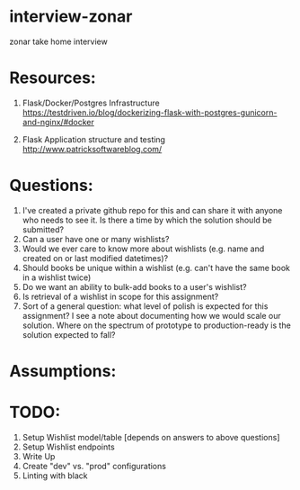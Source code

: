 # interview-zonar
zonar take home interview

# Resources:

1. Flask/Docker/Postgres Infrastructure
    https://testdriven.io/blog/dockerizing-flask-with-postgres-gunicorn-and-nginx/#docker

2. Flask Application structure and testing
    http://www.patricksoftwareblog.com/

# Questions:
1. I've created a private github repo for this and can share it with anyone who needs to see it. Is there a time by which the solution should be submitted?
2. Can a user have one or many wishlists?
3. Would we ever care to know more about wishlists (e.g. name and created on or last modified datetimes)?
4. Should books be unique within a wishlist (e.g. can't have the same book in a wishlist twice)
5. Do we want an ability to bulk-add books to a user's wishlist?
6. Is retrieval of a wishlist in scope for this assignment?
7. Sort of a general question: what level of polish is expected for this assignment? I see a note about documenting how we would scale our solution. Where on the spectrum of prototype to production-ready is the solution expected to fall?

# Assumptions:

# TODO:
1. Setup Wishlist model/table [depends on answers to above questions]
3. Setup Wishlist endpoints
4. Write Up
5. Create "dev" vs. "prod" configurations
6. Linting with black
